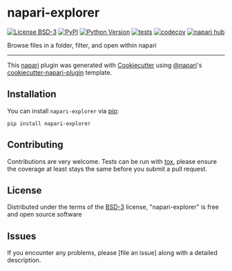 # napari-explorer

[![License BSD-3](https://img.shields.io/pypi/l/napari-explorer.svg?color=green)](https://github.com/TimMonko/napari-explorer/raw/main/LICENSE)
[![PyPI](https://img.shields.io/pypi/v/napari-explorer.svg?color=green)](https://pypi.org/project/napari-explorer)
[![Python Version](https://img.shields.io/pypi/pyversions/napari-explorer.svg?color=green)](https://python.org)
[![tests](https://github.com/TimMonko/napari-explorer/workflows/tests/badge.svg)](https://github.com/TimMonko/napari-explorer/actions)
[![codecov](https://codecov.io/gh/TimMonko/napari-explorer/branch/main/graph/badge.svg)](https://codecov.io/gh/TimMonko/napari-explorer)
[![napari hub](https://img.shields.io/endpoint?url=https://api.napari-hub.org/shields/napari-explorer)](https://napari-hub.org/plugins/napari-explorer)

Browse files in a folder, filter, and open within napari

----------------------------------

This [napari] plugin was generated with [Cookiecutter] using [@napari]'s [cookiecutter-napari-plugin] template.

<!--
Don't miss the full getting started guide to set up your new package:
https://github.com/napari/cookiecutter-napari-plugin#getting-started

and review the napari docs for plugin developers:
https://napari.org/stable/plugins/index.html
-->

## Installation

You can install `napari-explorer` via [pip]:

    pip install napari-explorer




## Contributing

Contributions are very welcome. Tests can be run with [tox], please ensure
the coverage at least stays the same before you submit a pull request.

## License

Distributed under the terms of the [BSD-3] license,
"napari-explorer" is free and open source software

## Issues

If you encounter any problems, please [file an issue] along with a detailed description.

[napari]: https://github.com/napari/napari
[Cookiecutter]: https://github.com/audreyr/cookiecutter
[@napari]: https://github.com/napari
[MIT]: http://opensource.org/licenses/MIT
[BSD-3]: http://opensource.org/licenses/BSD-3-Clause
[GNU GPL v3.0]: http://www.gnu.org/licenses/gpl-3.0.txt
[GNU LGPL v3.0]: http://www.gnu.org/licenses/lgpl-3.0.txt
[Apache Software License 2.0]: http://www.apache.org/licenses/LICENSE-2.0
[Mozilla Public License 2.0]: https://www.mozilla.org/media/MPL/2.0/index.txt
[cookiecutter-napari-plugin]: https://github.com/napari/cookiecutter-napari-plugin

[napari]: https://github.com/napari/napari
[tox]: https://tox.readthedocs.io/en/latest/
[pip]: https://pypi.org/project/pip/
[PyPI]: https://pypi.org/
